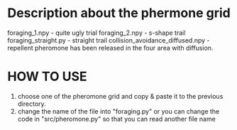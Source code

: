 # Description about the phermone grid
foraging_1.npy - quite ugly trial
foraging_2.npy - s-shape trail
foraging_straight.py - straight trail
collision_avoidance_diffused.npy - repellent pheromone has been released in the four area with diffusion.

# HOW TO USE
1. choose one of the pheromone grid and copy & paste it to the previous directory.
2. change the name of the file into "foraging.py" or you can change the code in "src/pheromone.py" so that you can read another file name
